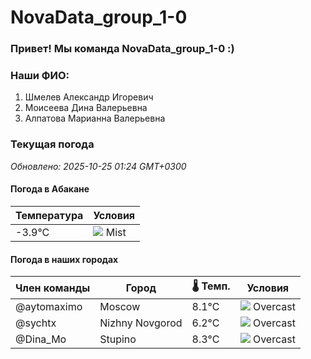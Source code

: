 # NovaData_group_1-0
### Привет! Мы команда NovaData_group_1-0 :)

### Наши ФИО:
1. Шмелев Александр Игоревич
2. Моисеева Дина Валерьевна
3. Алпатова Марианна Валерьевна

### Текущая погода
<!-- WEATHER:START -->
_Обновлено: 2025-10-25 01:24 GMT+0300_

#### Погода в Абакане

| Температура | Условия |
|-------------|----------|
| -3.9°C     | ![](https://cdn.weatherapi.com/weather/64x64/night/143.png) Mist |

#### Погода в наших городах

| Член команды  | Город               | 🌡️ Темп.  | Условия          |
|---------------|---------------------|-----------|--------------------|
| @aytomaximo    | Moscow              |    8.1°C | ![](https://cdn.weatherapi.com/weather/64x64/night/122.png) Overcast     |
| @sychtx        | Nizhny Novgorod     |    6.2°C | ![](https://cdn.weatherapi.com/weather/64x64/night/122.png) Overcast     |
| @Dina_Mo       | Stupino             |    8.3°C | ![](https://cdn.weatherapi.com/weather/64x64/night/122.png) Overcast     |

<!-- WEATHER:END -->
